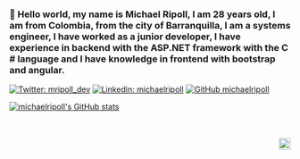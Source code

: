### 👋 Hello world, my name is Michael Ripoll, I am 28 years old, I am from Colombia, from the city of Barranquilla, I am a systems engineer, I have worked as a junior developer, I have experience in backend with the ASP.NET framework with the C # language and I have knowledge in frontend with bootstrap and angular.

[![Twitter: mripoll_dev](https://img.shields.io/twitter/follow/mripoll_dev?style=social)](https://twitter.com/mripoll_dev)
[![Linkedin: michaelripoll](https://img.shields.io/badge/-michaelripoll-blue?style=flat-square&logo=Linkedin&logoColor=white&link=https://www.linkedin.com/in/michaelripoll/)](https://www.linkedin.com/in/thaianebraga/)
[![GitHub michaelripoll](https://img.shields.io/github/followers/michaelripoll?label=follow&style=social)](https://github.com/michaelripoll)
<!---
michaelripoll/michaelripoll is a ✨ special ✨ repository because its `README.md` (this file) appears on your GitHub profile.
You can click the Preview link to take a look at your changes.
--->
[![michaelripoll's GitHub stats](https://github-readme-stats.vercel.app/api?username=michaelripoll)](https://github.com/anuraghazra/github-readme-stats)

<br/>
<br/>

<a href="https://twitter.com/mripoll_dev">
  <img align="right" alt="Michael Ripoll | Twitter" width="21px" src="https://raw.githubusercontent.com/anuraghazra/anuraghazra/master/assets/twitter.svg" />
</a>
